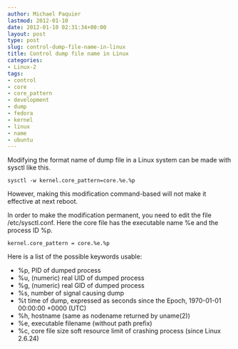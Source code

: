 ```yaml
---
author: Michael Paquier
lastmod: 2012-01-10
date: 2012-01-10 02:31:34+00:00
layout: post
type: post
slug: control-dump-file-name-in-linux
title: Control dump file name in Linux
categories:
- Linux-2
tags:
- control
- core
- core_pattern
- development
- dump
- fedora
- kernel
- linux
- name
- ubuntu
---
```

Modifying the format name of dump file in a Linux system can be made with sysctl like this.

    sysctl -w kernel.core_pattern=core.%e.%p

However, making this modification command-based will not make it effective at next reboot.

In order to make the modification permanent, you need to edit the file /etc/sysctl.conf. Here the core file has the executable name %e and the process ID %p.

    kernel.core_pattern = core.%e.%p

Here is a list of the possible keywords usable:

  * %p, PID of dumped process
  * %u, (numeric) real UID of dumped process
  * %g, (numeric) real GID of dumped process
  * %s, number of signal causing dump
  * %t time of dump, expressed as seconds since the Epoch, 1970-01-01 00:00:00 +0000 (UTC)
  * %h, hostname (same as nodename returned by uname(2))
  * %e, executable filename (without path prefix)
  * %c, core file size soft resource limit of crashing process (since Linux 2.6.24)

